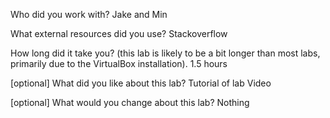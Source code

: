 
Who did you work with?
Jake and Min

What external resources did you use?
Stackoverflow
 
How long did it take you? (this lab is likely to be a bit longer than most labs, primarily due to the VirtualBox installation).
1.5 hours
 
[optional] What did you like about this lab? 
Tutorial of lab Video

[optional] What would you change about this lab? 
Nothing

